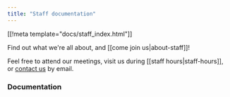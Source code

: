 ```yaml
---
title: "Staff documentation"
---
```

[[!meta template="docs/staff_index.html"]]

Find out what we're all about, and [[come join us|about-staff]]!

Feel free to attend our meetings, visit us during [[staff hours|staff-hours]],
or [contact us](/docs/contact) by email.

### Documentation

<!-- staff_index.html sticks the doc tree at the end of this document -->
